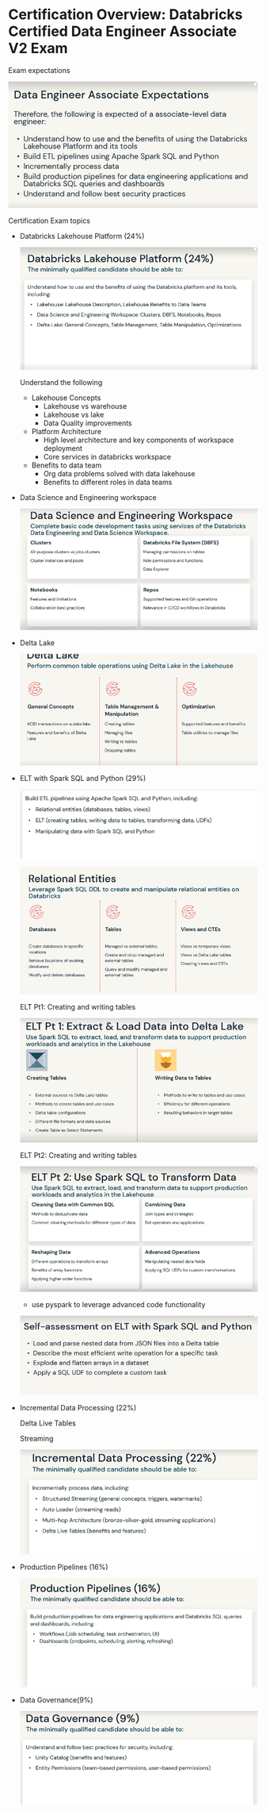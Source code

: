 # Certification Overview: Databricks Certified Data Engineer Associate V2 Exam

Exam expectations

![Untitled](Images/overview/Untitled.png)

Certification Exam topics

- Databricks Lakehouse Platform (24%)
    
    ![Untitled](Images/overview/Untitled%201.png)
    
    Understand the following
    
    - Lakehouse Concepts
        - Lakehouse vs warehouse
        - Lakehouse vs lake
        - Data Quality improvements
    - Platform Architecture
        - High level architecture and key components of workspace deployment
        - Core services in databricks workspace
    - Benefits to data team
        - Org data problems solved with data lakehouse
        - Benefits to different roles in data teams
- Data Science and Engineering workspace
    
    ![Untitled](Images/overview/Untitled%202.png)
    
- Delta Lake
    
    ![Untitled](Images/overview/Untitled%203.png)
    
- ELT with Spark SQL and Python (29%)
    
    ![Untitled](Images/overview/Untitled%204.png)
    
    ![Untitled](Images/overview/Untitled%205.png)
    
    ELT Pt1: Creating and writing tables
    
    ![Untitled](Images/overview/Untitled%206.png)
    
    ELT Pt2: Creating and writing tables
    
    ![Untitled](Images/overview/Untitled%207.png)
    
    - use pyspark to leverage advanced code functionality
    
    ![Untitled](Images/overview/Untitled%208.png)
    
- Incremental Data Processing (22%)
    
    Delta Live Tables
    
    Streaming
    
    ![Untitled](Images/overview/Untitled%209.png)
    
- Production Pipelines (16%)
    
    ![Untitled](Images/overview/Untitled%2010.png)
    
- Data Governance(9%)
    
    ![Untitled](Images/overview/Untitled%2011.png)